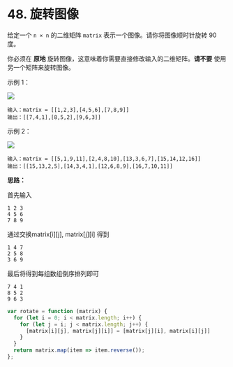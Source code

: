 # 48. 旋转图像

给定一个 `n × n` 的二维矩阵 `matrix` 表示一个图像。请你将图像顺时针旋转 90 度。

你必须在 **原地** 旋转图像，这意味着你需要直接修改输入的二维矩阵。**请不要** 使用另一个矩阵来旋转图像。

示例 1：

![](https://p3-juejin.byteimg.com/tos-cn-i-k3u1fbpfcp/c3673fafb6264e748be1be5dabebd91c~tplv-k3u1fbpfcp-zoom-in-crop-mark:3024:0:0:0.awebp)
```
输入：matrix = [[1,2,3],[4,5,6],[7,8,9]]
输出：[[7,4,1],[8,5,2],[9,6,3]]
```

示例 2：

![](https://p1-juejin.byteimg.com/tos-cn-i-k3u1fbpfcp/8c5a4001d9e646f6a2acc673baef9882~tplv-k3u1fbpfcp-zoom-in-crop-mark:3024:0:0:0.awebp)
```
输入：matrix = [[5,1,9,11],[2,4,8,10],[13,3,6,7],[15,14,12,16]]
输出：[[15,13,2,5],[14,3,4,1],[12,6,8,9],[16,7,10,11]]
```

**思路：**

首先输入
```
1 2 3
4 5 6
7 8 9
```
通过交换matrix[i][j], matrix[j][i] 得到
```
1 4 7
2 5 8
3 6 9
```
最后将得到每组数组倒序排列即可
```
7 4 1
8 5 2
9 6 3
```

```js
var rotate = function (matrix) {
  for (let i = 0; i < matrix.length; i++) {
    for (let j = i; j < matrix.length; j++) {
      [matrix[i][j], matrix[j][i]] = [matrix[j][i], matrix[i][j]]
    }
  }
  return matrix.map(item => item.reverse());
};
```


